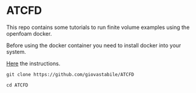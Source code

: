 # ATCFD

This repo contains some tutorials to run finite volume examples using the openfoam docker.

Before using the docker container you need to install docker into your system. 

[Here](https://docs.docker.com/get-docker/) the instructions.



```
git clone https://github.com/giovastabile/ATCFD
```

```
cd ATCFD
```